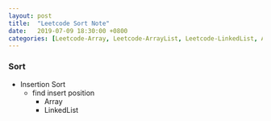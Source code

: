 ```yaml
---
layout: post
title:  "Leetcode Sort Note"
date:   2019-07-09 18:30:00 +0800
categories: [Leetcode-Array, Leetcode-ArrayList, Leetcode-LinkedList, Algorithm]
---
```

### Sort
- Insertion Sort
    - find insert position
        - Array
        - LinkedList
